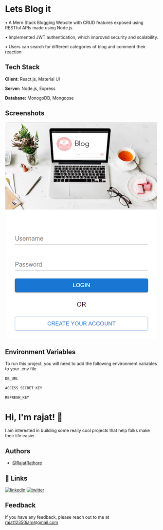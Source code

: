 
# Lets Blog it

• A Mern Stack Blogging Website with CRUD features exposed using RESTful APIs made using Node.js.

• Implemented JWT authentication, which improved security and scalability.

• Users can search for different categories of blog and comment their reaction




## Tech Stack

**Client:** React.js, Material UI

**Server:** Node.js, Express

**Database:** MonogoDB, Mongoose


## Screenshots

![](/images/2023-06-06.png)


## Environment Variables

To run this project, you will need to add the following environment variables to your .env file

`DB_URL`

`ACCESS_SECRET_KEY` 

`REFRESH_KEY`


# Hi, I'm rajat! 👋

I am interested in building some really cool projects that help folks make their life easier. 


## Authors

- [@RajatRathore](https://github.com/RajatRathore123-github)


## 🔗 Links

[![linkedin](https://img.shields.io/badge/linkedin-0A66C2?style=for-the-badge&logo=linkedin&logoColor=white)](https://www.linkedin.com/in/rajat-rathore-b66040229/)
[![twitter](https://img.shields.io/badge/twitter-1DA1F2?style=for-the-badge&logo=twitter&logoColor=white)](https://twitter.com/rajat12350iam)


## Feedback

If you have any feedback, please reach out to me at rajat12350iam@gmail.com


